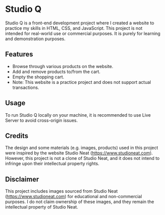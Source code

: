 # Studio Q

Studio Q is a front-end development project where I created a website to practice my skills in HTML, CSS, and JavaScript. This project is not intended for real-world use or commercial purposes. It is purely for learning and demonstration purposes.

## Features

- Browse through various products on the website.
- Add and remove products to/from the cart.
- Empty the shopping cart.
- Note: This website is a practice project and does not support actual transactions.

## Usage

To run Studio Q locally on your machine, it is recommended to use Live Server to avoid cross-origin issues.

## Credits

The design and some materials (e.g. images, products) used in this project were inspired by the website Studio Neat (https://www.studioneat.com). However, this project is not a clone of Studio Neat, and it does not intend to infringe upon their intellectual property rights.

## Disclaimer

This project includes images sourced from Studio Neat (https://www.studioneat.com) for educational and non-commercial purposes. I do not claim ownership of these images, and they remain the intellectual property of Studio Neat.
